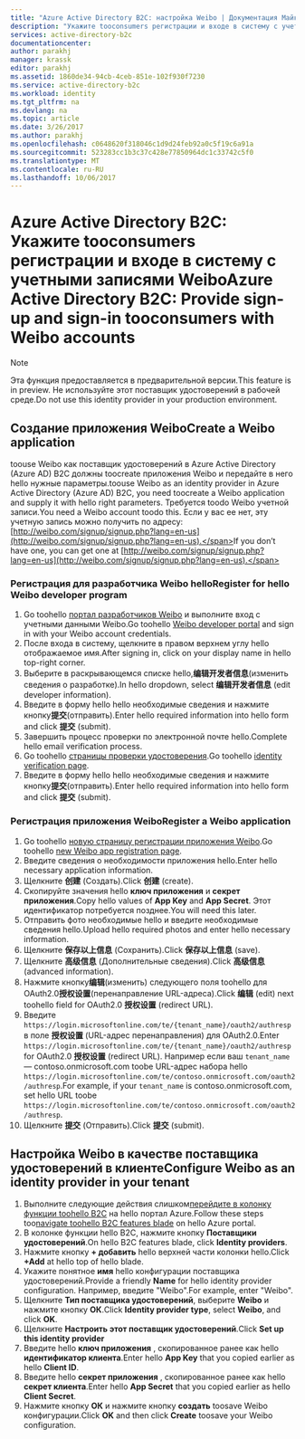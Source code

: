 ```yaml
---
title: "Azure Active Directory B2C: настройка Weibo | Документация Майкрософт"
description: "Укажите tooconsumers регистрации и входе в систему с учетными записями Weibo в приложениях, которые защищены с помощью Azure Active Directory B2C."
services: active-directory-b2c
documentationcenter: 
author: parakhj
manager: krassk
editor: parakhj
ms.assetid: 1860de34-94cb-4ceb-851e-102f930f7230
ms.service: active-directory-b2c
ms.workload: identity
ms.tgt_pltfrm: na
ms.devlang: na
ms.topic: article
ms.date: 3/26/2017
ms.author: parakhj
ms.openlocfilehash: c0648620f318046c1d9d24feb92a0c5f19c6a91a
ms.sourcegitcommit: 523283cc1b3c37c428e77850964dc1c33742c5f0
ms.translationtype: MT
ms.contentlocale: ru-RU
ms.lasthandoff: 10/06/2017
---
```

# <a name="azure-active-directory-b2c-provide-sign-up-and-sign-in-tooconsumers-with-weibo-accounts"></a><span data-ttu-id="68781-103">Azure Active Directory B2C: Укажите tooconsumers регистрации и входе в систему с учетными записями Weibo</span><span class="sxs-lookup"><span data-stu-id="68781-103">Azure Active Directory B2C: Provide sign-up and sign-in tooconsumers with Weibo accounts</span></span>

> [!NOTE]
> <span data-ttu-id="68781-104">Эта функция предоставляется в предварительной версии.</span><span class="sxs-lookup"><span data-stu-id="68781-104">This feature is in preview.</span></span> <span data-ttu-id="68781-105">Не используйте этот поставщик удостоверений в рабочей среде.</span><span class="sxs-lookup"><span data-stu-id="68781-105">Do not use this identity provider in your production environment.</span></span>
> 

## <a name="create-a-weibo-application"></a><span data-ttu-id="68781-106">Создание приложения Weibo</span><span class="sxs-lookup"><span data-stu-id="68781-106">Create a Weibo application</span></span>

<span data-ttu-id="68781-107">toouse Weibo как поставщик удостоверений в Azure Active Directory (Azure AD) B2C должны toocreate приложения Weibo и передайте в него hello нужные параметры.</span><span class="sxs-lookup"><span data-stu-id="68781-107">toouse Weibo as an identity provider in Azure Active Directory (Azure AD) B2C, you need toocreate a Weibo application and supply it with hello right parameters.</span></span> <span data-ttu-id="68781-108">Требуется toodo Weibo учетной записи.</span><span class="sxs-lookup"><span data-stu-id="68781-108">You need a Weibo account toodo this.</span></span> <span data-ttu-id="68781-109">Если у вас ее нет, эту учетную запись можно получить по адресу: [http://weibo.com/signup/signup.php?lang=en-us](http://weibo.com/signup/signup.php?lang=en-us).</span><span class="sxs-lookup"><span data-stu-id="68781-109">If you don’t have one, you can get one at [http://weibo.com/signup/signup.php?lang=en-us](http://weibo.com/signup/signup.php?lang=en-us).</span></span>

### <a name="register-for-hello-weibo-developer-program"></a><span data-ttu-id="68781-110">Регистрация для разработчика Weibo hello</span><span class="sxs-lookup"><span data-stu-id="68781-110">Register for hello Weibo developer program</span></span>

1. <span data-ttu-id="68781-111">Go toohello [портал разработчиков Weibo](http://open.weibo.com/) и выполните вход с учетными данными Weibo.</span><span class="sxs-lookup"><span data-stu-id="68781-111">Go toohello [Weibo developer portal](http://open.weibo.com/) and sign in with your Weibo account credentials.</span></span>
2. <span data-ttu-id="68781-112">После входа в систему, щелкните в правом верхнем углу hello отображаемое имя.</span><span class="sxs-lookup"><span data-stu-id="68781-112">After signing in, click on your display name in hello top-right corner.</span></span>
3. <span data-ttu-id="68781-113">Выберите в раскрывающемся списке hello,**编辑开发者信息**(изменить сведения о разработке).</span><span class="sxs-lookup"><span data-stu-id="68781-113">In hello dropdown, select **编辑开发者信息** (edit developer information).</span></span>
4. <span data-ttu-id="68781-114">Введите в форму hello hello необходимые сведения и нажмите кнопку**提交**(отправить).</span><span class="sxs-lookup"><span data-stu-id="68781-114">Enter hello required information into hello form and click **提交** (submit).</span></span>
5. <span data-ttu-id="68781-115">Завершить процесс проверки по электронной почте hello.</span><span class="sxs-lookup"><span data-stu-id="68781-115">Complete hello email verification process.</span></span>
6. <span data-ttu-id="68781-116">Go toohello [страницы проверки удостоверения](http://open.weibo.com/developers/identity/edit).</span><span class="sxs-lookup"><span data-stu-id="68781-116">Go toohello [identity verification page](http://open.weibo.com/developers/identity/edit).</span></span>
7. <span data-ttu-id="68781-117">Введите в форму hello hello необходимые сведения и нажмите кнопку**提交**(отправить).</span><span class="sxs-lookup"><span data-stu-id="68781-117">Enter hello required information into hello form and click **提交** (submit).</span></span>

### <a name="register-a-weibo-application"></a><span data-ttu-id="68781-118">Регистрация приложения Weibo</span><span class="sxs-lookup"><span data-stu-id="68781-118">Register a Weibo application</span></span>

1. <span data-ttu-id="68781-119">Go toohello [новую страницу регистрации приложения Weibo](http://open.weibo.com/apps/new).</span><span class="sxs-lookup"><span data-stu-id="68781-119">Go toohello [new Weibo app registration page](http://open.weibo.com/apps/new).</span></span>
2. <span data-ttu-id="68781-120">Введите сведения о необходимости приложения hello.</span><span class="sxs-lookup"><span data-stu-id="68781-120">Enter hello necessary application information.</span></span>
3. <span data-ttu-id="68781-121">Щелкните **创建** (Создать).</span><span class="sxs-lookup"><span data-stu-id="68781-121">Click **创建** (create).</span></span>
4. <span data-ttu-id="68781-122">Скопируйте значения hello **ключ приложения** и **секрет приложения**.</span><span class="sxs-lookup"><span data-stu-id="68781-122">Copy hello values of **App Key** and **App Secret**.</span></span> <span data-ttu-id="68781-123">Этот идентификатор потребуется позднее.</span><span class="sxs-lookup"><span data-stu-id="68781-123">You will need this later.</span></span>
5. <span data-ttu-id="68781-124">Отправить фото необходимые hello и введите необходимые сведения hello.</span><span class="sxs-lookup"><span data-stu-id="68781-124">Upload hello required photos and enter hello necessary information.</span></span>
6. <span data-ttu-id="68781-125">Щелкните **保存以上信息** (Сохранить).</span><span class="sxs-lookup"><span data-stu-id="68781-125">Click **保存以上信息** (save).</span></span>
7. <span data-ttu-id="68781-126">Щелкните **高级信息** (Дополнительные сведения).</span><span class="sxs-lookup"><span data-stu-id="68781-126">Click **高级信息** (advanced information).</span></span>
8. <span data-ttu-id="68781-127">Нажмите кнопку**编辑**(изменить) следующего поля toohello для OAuth2.0**授权设置**(перенаправление URL-адреса).</span><span class="sxs-lookup"><span data-stu-id="68781-127">Click **编辑** (edit) next toohello field for OAuth2.0 **授权设置** (redirect URL).</span></span>
9. <span data-ttu-id="68781-128">Введите `https://login.microsoftonline.com/te/{tenant_name}/oauth2/authresp` в поле **授权设置** (URL-адрес перенаправления) для OAuth2.0.</span><span class="sxs-lookup"><span data-stu-id="68781-128">Enter `https://login.microsoftonline.com/te/{tenant_name}/oauth2/authresp` for OAuth2.0 **授权设置** (redirect URL).</span></span> <span data-ttu-id="68781-129">Например если ваш `tenant_name` — contoso.onmicrosoft.com toobe URL-адрес набора hello `https://login.microsoftonline.com/te/contoso.onmicrosoft.com/oauth2/authresp`.</span><span class="sxs-lookup"><span data-stu-id="68781-129">For example, if your `tenant_name` is contoso.onmicrosoft.com, set hello URL toobe `https://login.microsoftonline.com/te/contoso.onmicrosoft.com/oauth2/authresp`.</span></span>
10. <span data-ttu-id="68781-130">Щелкните **提交** (Отправить).</span><span class="sxs-lookup"><span data-stu-id="68781-130">Click **提交** (submit).</span></span>  

## <a name="configure-weibo-as-an-identity-provider-in-your-tenant"></a><span data-ttu-id="68781-131">Настройка Weibo в качестве поставщика удостоверений в клиенте</span><span class="sxs-lookup"><span data-stu-id="68781-131">Configure Weibo as an identity provider in your tenant</span></span>
1. <span data-ttu-id="68781-132">Выполните следующие действия слишком[перейдите в колонку функции toohello B2C](active-directory-b2c-app-registration.md#navigate-to-b2c-settings) на hello портал Azure.</span><span class="sxs-lookup"><span data-stu-id="68781-132">Follow these steps too[navigate toohello B2C features blade](active-directory-b2c-app-registration.md#navigate-to-b2c-settings) on hello Azure portal.</span></span>
2. <span data-ttu-id="68781-133">В колонке функции hello B2C, нажмите кнопку **Поставщики удостоверений**.</span><span class="sxs-lookup"><span data-stu-id="68781-133">On hello B2C features blade, click **Identity providers**.</span></span>
3. <span data-ttu-id="68781-134">Нажмите кнопку **+ добавить** hello верхней части колонки hello.</span><span class="sxs-lookup"><span data-stu-id="68781-134">Click **+Add** at hello top of hello blade.</span></span>
4. <span data-ttu-id="68781-135">Укажите понятное **имя** hello конфигурации поставщика удостоверений.</span><span class="sxs-lookup"><span data-stu-id="68781-135">Provide a friendly **Name** for hello identity provider configuration.</span></span> <span data-ttu-id="68781-136">Например, введите "Weibo".</span><span class="sxs-lookup"><span data-stu-id="68781-136">For example, enter "Weibo".</span></span>
5. <span data-ttu-id="68781-137">Щелкните **Тип поставщика удостоверений**, выберите **Weibo** и нажмите кнопку **ОК**.</span><span class="sxs-lookup"><span data-stu-id="68781-137">Click **Identity provider type**, select **Weibo**, and click **OK**.</span></span>
6. <span data-ttu-id="68781-138">Щелкните **Настроить этот поставщик удостоверений**.</span><span class="sxs-lookup"><span data-stu-id="68781-138">Click **Set up this identity provider**</span></span>
7. <span data-ttu-id="68781-139">Введите hello **ключ приложения** , скопированное ранее как hello **идентификатор клиента**.</span><span class="sxs-lookup"><span data-stu-id="68781-139">Enter hello **App Key** that you copied earlier as hello **Client ID**.</span></span>
8. <span data-ttu-id="68781-140">Введите hello **секрет приложения** , скопированное ранее как hello **секрет клиента**.</span><span class="sxs-lookup"><span data-stu-id="68781-140">Enter hello **App Secret** that you copied earlier as hello **Client Secret**.</span></span>
9. <span data-ttu-id="68781-141">Нажмите кнопку **ОК** и нажмите кнопку **создать** toosave Weibo конфигурации.</span><span class="sxs-lookup"><span data-stu-id="68781-141">Click **OK** and then click **Create** toosave your Weibo configuration.</span></span>

